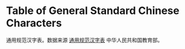 Table of General Standard Chinese Characters
===

通用规范汉字表。数据来源 [通用规范汉字表](http://www.moe.gov.cn/jyb_sjzl/ziliao/A19/201306/t20130601_186002.html) 中华人民共和国教育部。
